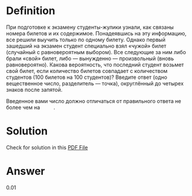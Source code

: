 # Definition

При подготовке к экзамену студенты-жулики узнали, как связаны номера билетов и их содержимое. Понадеявшись на эту информацию, все решили выучить только по одному билету.
Однако первый зашедший на экзамен студент специально взял «чужой» билет (случайный с равновероятным выбором). Все следующие за ним либо брали «свой» билет, либо — вынужденно — произвольный (вновь равновероятно).
Какова вероятность, что последний студент возьмет свой билет, если количество билетов совпадает с количеством студентов (100 билетов на 100 студентов)?
Введите ответ (одно вещественное число, разделитель — точка), округлённый до четырех знаков после запятой.

<p align="left">Введенное вами число должно отличаться от правильного ответа не более чем на <img src="./svgs/23a265e3aeb05266939bff147e6cb01c.svg?invert_in_darkmode" align=top width=33.26499pt height=14.202787499999998pt/>.</p>

# Solution

Check for solution in this [PDF File](pdf/ya_task3.pdf)

# Answer

0.01